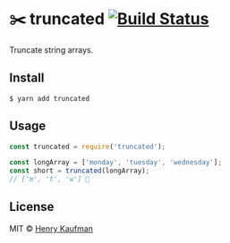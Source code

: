 # ✂️ truncated [![Build Status](https://travis-ci.org/hcjk/truncated.svg?branch=master)](https://travis-ci.org/hcjk/truncated>)

Truncate string arrays.

## Install

```shell
$ yarn add truncated
```

## Usage

```javascript
const truncated = require('truncated');

const longArray = ['monday', 'tuesday', 'wednesday'];
const short = truncated(longArray);
// ['m', 't', 'w'] 🙌
```

## License

MIT © [Henry Kaufman](https://github.com/hcjk>)